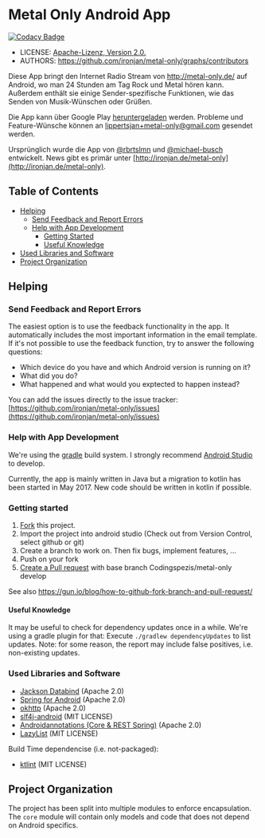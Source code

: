# Metal Only Android App

[![Codacy Badge](https://api.codacy.com/project/badge/Grade/e64554aa306945dbbe50e64ad605c37e)](https://www.codacy.com/app/lippertsjan/metal-only?utm_source=github.com&amp;utm_medium=referral&amp;utm_content=ironjan/metal-only&amp;utm_campaign=Badge_Grade)

 * LICENSE: [Apache-Lizenz, Version 2.0.](https://github.com/ironjan/metal-only/blob/master/LICENSE.txt)
 * AUTHORS: https://github.com/ironjan/metal-only/graphs/contributors

Diese App bringt den Internet Radio Stream von http://metal-only.de/ auf
Android, wo man 24 Stunden am Tag Rock und Metal hören kann. Außerdem enthält 
sie einige Sender-spezifische Funktionen, wie das Senden von Musik-Wünschen 
oder Grüßen.

Die App kann über Google Play [heruntergeladen](https://play.google.com/store/apps/details?id=com.codingspezis.android.metalonly.player) werden. Probleme und 
Feature-Wünsche können an [lippertsjan+metal-only@gmail.com](mailto:lippertsjan+metal-only@gmail.com) 
gesendet werden.

Ursprünglich wurde die App von [@rbrtslmn](https://github.com/rbrtslmn) und 
[@michael-busch](https://github.com/michael-busch) entwickelt. News gibt es 
primär unter [http://ironjan.de/metal-only](http://ironjan.de/metal-only).


## Table of Contents

  * [Helping](#helping)
    * [Send Feedback and Report Errors](#send-feedback-and-report-errors)
    * [Help with App Development](#help-with-app-development)
      * [Getting Started](#getting-started)
      * [Useful Knowledge](#useful-knowledge)
  * [Used Libraries and Software](#used-libraries-and-software)
  * [Project Organization](#project-organization)

## Helping

### Send Feedback and Report Errors

The easiest option is to use the feedback functionality in the app. It 
automatically includes the most important information in the email template. 
If it's not possible to use the feedback function, try to answer the following 
questions:

 * Which device do you have and which Android version is running on it?
 * What did you do?
 * What happened and what would you exptected to happen instead?

You can add the issues directly to the issue tracker: 
[https://github.com/ironjan/metal-only/issues](https://github.com/ironjan/metal-only/issues)

### Help with App Development

We're using the [gradle](http://tools.android.com/tech-docs/new-build-system/user-guide)
build system. I strongly recommend [Android Studio](https://developer.android.com/sdk/index.html)
to develop. 

Currently, the app is mainly written in Java but a migration to kotlin has been 
started in May 2017. New code should be written in kotlin if possible.

### Getting started

 1. [Fork](https://help.github.com/articles/fork-a-repo/) this project.
 2. Import the project into android studio (Check out from Version Control, 
    select github or git)
 3. Create a branch to work on. Then fix bugs, implement features, ...
 4. Push on your fork
 5. [Create a Pull request](https://help.github.com/articles/creating-a-pull-request/) 
    with base branch Codingspezis/metal-only develop
 
See also https://gun.io/blog/how-to-github-fork-branch-and-pull-request/

#### Useful Knowledge

It may be useful to check for dependency updates once in a while. We're using a 
gradle plugin for that: Execute ```./gradlew dependencyUpdates``` to list 
updates. Note: for some reason, the report may include false positives, i.e. 
non-existing updates. 

### Used Libraries and Software

 * [Jackson Databind](http://wiki.fasterxml.com/JacksonHome) (Apache 2.0)
 * [Spring for Android](http://projects.spring.io/spring-android/) (Apache 2.0)
 * [okhttp](https://github.com/square/okhttp) (Apache 2.0)
 * [slf4j-android](https://github.com/twwwt/slf4j) (MIT LICENSE)
 * [Androidannotations (Core & REST Spring)](http://androidannotations.org/) (Apache 2.0)
 * [LazyList](https://www.github.com/thest1/LazyList/) (MIT LICENSE)
 
Build Time dependencise (i.e. not-packaged):

 * [ktlint](https://github.com/shyiko/ktlint) (MIT LICENSE)
 
## Project Organization

The project has been split into multiple modules to enforce encapsulation. The 
`core` module will contain only models and code that does not depend on Android
specifics.  
